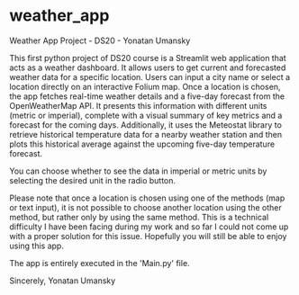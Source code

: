 # weather_app
Weather App Project - DS20 - Yonatan Umansky

This first python project of DS20 course is a Streamlit web application that acts as a weather dashboard.
It allows users to get current and forecasted weather data for a specific location. 
Users can input a city name or select a location directly on an interactive Folium map.
Once a location is chosen, the app fetches real-time weather details and a five-day forecast from the OpenWeatherMap API. 
It presents this information with different units (metric or imperial), complete with a visual summary of key metrics and a forecast for the coming days. 
Additionally, it uses the Meteostat library to retrieve historical temperature data for a nearby weather station and then plots this historical average against the upcoming five-day temperature forecast.

You can choose whether to see the data in imperial or metric units by selecting the desired unit in the radio button.

Please note that once a location is chosen using one of the methods (map or text input), it is not possible to choose another location using the other method, but rather only by using the same method.
This is a technical difficulty I have been facing during my work and so far I could not come up with a proper solution for this issue.
Hopefully you will still be able to enjoy using this app.

The app is entirely executed in the 'Main.py' file.

Sincerely,
Yonatan Umansky
